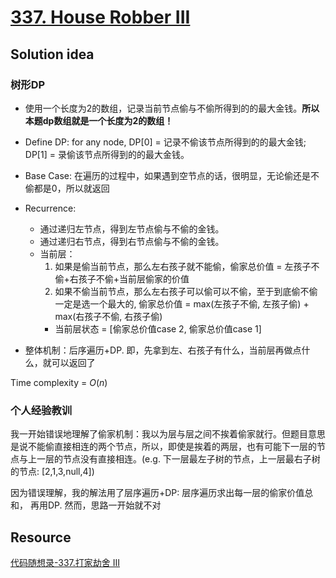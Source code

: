 # [337. House Robber III](https://leetcode.com/problems/house-robber-iii/)

## Solution idea

### 树形DP
* 使用一个长度为2的数组，记录当前节点偷与不偷所得到的的最大金钱。**所以本题dp数组就是一个长度为2的数组！**

* Define DP: for any node, DP[0] = 记录不偷该节点所得到的的最大金钱; DP[1] = 录偷该节点所得到的的最大金钱。

* Base Case: 在遍历的过程中，如果遇到空节点的话，很明显，无论偷还是不偷都是0，所以就返回

* Recurrence: 
    * 通过递归左节点，得到左节点偷与不偷的金钱。
    * 通过递归右节点，得到右节点偷与不偷的金钱。
    * 当前层：
        1. 如果是偷当前节点，那么左右孩子就不能偷，偷家总价值 = 左孩子不偷+右孩子不偷+当前层偷家的价值
        2. 如果不偷当前节点，那么左右孩子可以偷可以不偷，至于到底偷不偷一定是选一个最大的, 偷家总价值 = max(左孩子不偷, 左孩子偷) + max(右孩子不偷, 右孩子偷)
        * 当前层状态 = [偷家总价值case 2, 偷家总价值case 1]

* 整体机制：后序遍历+DP. 即，先拿到左、右孩子有什么，当前层再做点什么，就可以返回了

Time complexity = $O(n)$

### 个人经验教训
我一开始错误地理解了偷家机制：我以为层与层之间不挨着偷家就行。但题目意思是说不能偷直接相连的两个节点，所以，即使是挨着的两层，也有可能下一层的节点与上一层的节点没有直接相连。(e.g. 下一层最左子树的节点，上一层最右子树的节点: [2,1,3,null,4])

因为错误理解，我的解法用了层序遍历+DP: 层序遍历求出每一层的偷家价值总和， 再用DP. 然而，思路一开始就不对

## Resource
[代码随想录-337.打家劫舍 III]()